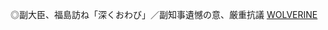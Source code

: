 ◎副大臣、福島訪ね「深くおわび」／副知事遺憾の意、厳重抗議
 <a href="http://www.rockvilleromance.com/jpshopoutlet.asp?cheap=products-c167.html" title="WOLVERINE">WOLVERINE</a>